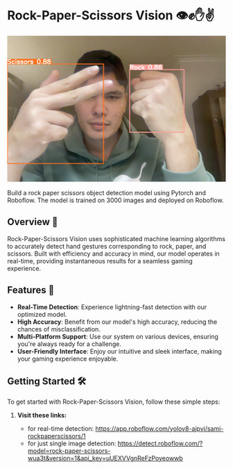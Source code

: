 # Rock-Paper-Scissors Vision 👁️✊✋✌️
![Website Screenshot](https://github.com/potatohunter69/RockPaperScissors/blob/main/detect/predict2/Photo%20on%202024-02-04%20at%2017.25%20%232.jpg)

Build a rock paper scissors object detection model using Pytorch and Roboflow. The model is trained on 3000 images and deployed on Roboflow. 
## Overview 🌟

Rock-Paper-Scissors Vision uses sophisticated machine learning algorithms to accurately detect hand gestures corresponding to rock, paper, and scissors. Built with efficiency and accuracy in mind, our model operates in real-time, providing instantaneous results for a seamless gaming experience.

## Features 🚀

- **Real-Time Detection**: Experience lightning-fast detection with our optimized model.
- **High Accuracy**: Benefit from our model's high accuracy, reducing the chances of misclassification.
- **Multi-Platform Support**: Use our system on various devices, ensuring you're always ready for a challenge.
- **User-Friendly Interface**: Enjoy our intuitive and sleek interface, making your gaming experience enjoyable.

## Getting Started 🛠️

To get started with Rock-Paper-Scissors Vision, follow these simple steps:

1. **Visit these links:**

   * for real-time detection: https://app.roboflow.com/yolov8-ajpvj/sami-rockpaperscissors/1
   * for just single image detection: https://detect.roboflow.com/?model=rock-paper-scissors-wua3t&version=1&api_key=uUEXVVgnReFzPoyeowwb

